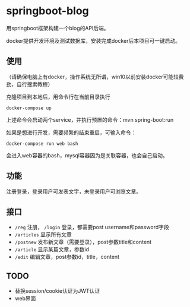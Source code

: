 # springboot-blog

用springboot框架构建一个blog的API后端。

docker提供开发环境及测试数据库，安装完成docker后本项目可一键启动。

## 使用

（请确保电脑上有docker，操作系统无所谓，win10以前安装docker可能较费劲，自行搜索教程）

克隆项目到本地后，用命令行在当前目录执行

`docker-compose up`

上述命令会启动两个service，并执行预置的命令：mvn spring-boot:run

如果是想进行开发，需要频繁的结束重启，可输入命令：

`docker-compose run web bash`

会进入web容器的bash，mysql容器因为是关联容器，也会自己启动。

## 功能

注册登录，登录用户可发表文字，未登录用户可浏览文章。

## 接口

- `/reg` 注册， `/login` 登录，都需要post username和password字段
- `/articles` 显示所有文章
- `/postnew` 发布新文章（需要登录），post参数title和content
- `/article` 显示某篇文章，参数id
- `/edit` 编辑文章，post参数id，title，content

## TODO

- 替换session/cookie认证为JWT认证
- web界面